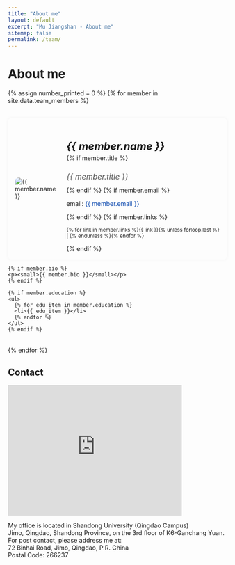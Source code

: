 ```yaml
---
title: "About me"
layout: default
excerpt: "Mu Jiangshan - About me"
sitemap: false
permalink: /team/
---
```


# About me

<style>
/* 居中整个内容 */
.row {
  max-width: 900px;
  margin: 2rem auto;
}

/* 卡片整体排版优化 */
.card.mb-3.border-0 {
  display: flex;
  align-items: center;
  padding: 1rem;
  gap: 1.5rem;
  box-shadow: 0 0 8px rgba(0,0,0,0.05);
  border-radius: 8px;
}

/* 头像样式 */
.card .img-fluid {
  max-width: 200px;
  height: auto;
  border-radius: 8px;
}

/* 姓名和职称样式 */
.card-title {
  margin-bottom: 0.25rem;
  font-size: 1.5rem;
  font-weight: bold;
}

.card-subtitle {
  margin-bottom: 0.75rem;
  font-size: 1.1rem;
  color: #555;
}

/* 邮箱链接样式 */
.card-text a {
  color: #0645AD;
  text-decoration: none;
}
.card-text a:hover {
  text-decoration: underline;
}

/* Bio文字排版优化 */
.card + p small {
  font-size: 1rem;
  line-height: 1.5;
  color: #333;
  display: block;
  margin: 1rem auto 0 auto;
  max-width: 900px;
  text-align: justify;
}

/* 教育经历样式 */
.card + p + ul {
  margin: 0.5rem auto 1rem auto;
  max-width: 900px;
  font-size: 1rem;
  color: #444;
  padding-left: 1.5rem;
}
</style>

{% assign number_printed = 0 %}
{% for member in site.data.team_members %}

<!-- Only one column layout for about me -->
<div class="row">
  <div class="col-sm-12 clearfix">
    <div class="card mb-3 border-0">
      <div class="col-md-4">
        <img src="{{ site.url }}{{ site.baseurl }}/images/teampic/{{ member.photo }}" class="img-fluid rounded-start" alt="{{ member.name }}">
      </div>
      <div class="col-md-8">
        <div class="card-body">
          <h5 class="card-title">{{ member.name }}</h5>
          {% if member.title %}
          <h6 class="card-subtitle mb-2 text-muted">{{ member.title }}</h6>
          {% endif %}
          {% if member.email %}
          <p class="card-text">email: <a href="mailto:{{ member.email }}">{{ member.email }}</a></p>
          {% endif %}
          {% if member.links %}
          <p class="card-text" style="width: 100%"><small>{% for link in member.links %}{{ link }}{% unless forloop.last %} | {% endunless %}{% endfor %}</small></p>
          {% endif %}
        </div>
      </div>
    </div>

    {% if member.bio %}
    <p><small>{{ member.bio }}</small></p>
    {% endif %}

    {% if member.education %}
    <ul>
      {% for edu_item in member.education %}
      <li>{{ edu_item }}</li>
      {% endfor %}
    </ul>
    {% endif %}
  </div>
</div>

{% endfor %}



## Contact

<iframe
  src="https://map.baidu.com/search/%E5%B1%B1%E4%B8%9C%E5%A4%A7%E5%AD%A6(%E9%9D%92%E5%B2%9B%E6%A0%A1%E5%8C%BA)/@13434831.265,4326352.12,16z?querytype=s&da_src=shareurl&wd=%E5%B1%B1%E4%B8%9C%E5%A4%A7%E5%AD%A6(%E9%9D%92%E5%B2%9B%E6%A0%A1%E5%8C%BA)&c=236&src=0&wd2=%E9%9D%92%E5%B2%9B%E5%B8%82%E5%8D%B3%E5%A2%A8%E5%8C%BA&pn=0&sug=1&l=12&b=(13341933.54,4254437.34;13461741.54,4315941.34)&from=webmap&biz_forward=%7B%22scaler%22:1,%22styles%22:%22pl%22%7D&sug_forward=533a74c36e163bc3b23c81fc&device_ratio=1"
  width="400"
  height="300"
  style="border:0;"
  allowfullscreen=""
  loading="lazy"
  referrerpolicy="no-referrer-when-downgrade">
</iframe>

<p>
My office is located in Shandong University (Qingdao Campus)<br />
Jimo, Qingdao, Shandong Province, on the 3rd floor of K6-Ganchang Yuan.<br />
For post contact, please address me at:<br />
72 Binhai Road, Jimo, Qingdao, P.R. China<br />
Postal Code: 266237
</p>
